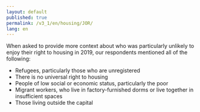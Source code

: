 ```yaml
---
layout: default
published: true
permalink: /v3_1/en/housing/JOR/
lang: en
---
```

When asked to provide more context about who was particularly unlikely to enjoy their right to housing in 2019, our respondents mentioned all of the following:  

- Refugees, particularly those who are unregistered 
- There is no universal right to housing 
- People of low social or economic status, particularly the poor 
- Migrant workers, who live in factory-furnished dorms or live together in insufficient spaces 
- Those living outside the capital
 
